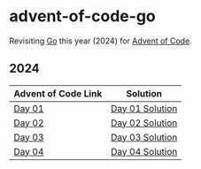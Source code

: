 # advent-of-code-go

Revisiting [Go][] this year (2024) for [Advent of Code][].

## 2024

| Advent of Code Link                       | Solution                             |
|-------------------------------------------|--------------------------------------|
| [Day 01](https://adventofcode.com/2024/1) | [Day 01 Solution](./2024/01/main.go) |
| [Day 02](https://adventofcode.com/2024/2) | [Day 02 Solution](./2024/02/main.go) |
| [Day 03](https://adventofcode.com/2024/3) | [Day 03 Solution](./2024/03/main.go) |
| [Day 04](https://adventofcode.com/2024/4) | [Day 04 Solution](./2024/04/main.go) |

<!-- External Links -->

[Advent of Code]: https://adventofcode.com/

[Go]: https://go.dev/